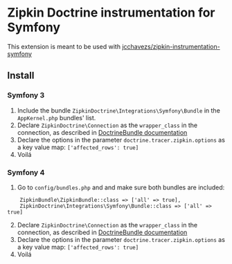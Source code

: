 # Zipkin Doctrine instrumentation for Symfony

This extension is meant to be used with [jcchavezs/zipkin-instrumentation-symfony](https://github.com/jcchavezs/zipkin-instrumentation-symfony)

## Install

### Symfony 3
1. Include the bundle `ZipkinDoctrine\Integrations\Symfony\Bundle` in the `AppKernel.php` bundles' list. 
2. Declare `ZipkinDoctrine\Connection` as the `wrapper_class` in the connection, as described in [DoctrineBundle documentation](https://symfony.com/doc/current/bundles/DoctrineBundle/configuration.html)
3. Declare the options in the parameter `doctrine.tracer.zipkin.options` as a key value map: `['affected_rows': true]`
4. Voilá

### Symfony 4
1. Go to `config/bundles.php` and and make sure both bundles are included:
```
    ZipkinBundle\ZipkinBundle::class => ['all' => true],
    ZipkinDoctrine\Integrations\Symfony\Bundle::class => ['all' => true]
```
2. Declare `ZipkinDoctrine\Connection` as the `wrapper_class` in the connection, as described in [DoctrineBundle documentation](https://symfony.com/doc/current/bundles/DoctrineBundle/configuration.html)
3. Declare the options in the parameter `doctrine.tracer.zipkin.options` as a key value map: `['affected_rows': true]`
4. Voilá

